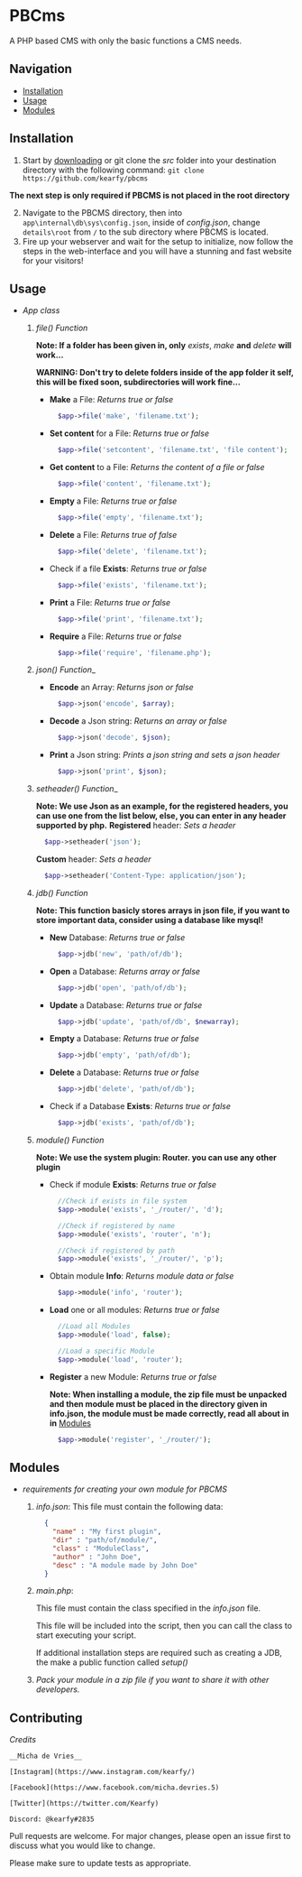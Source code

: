 # PBCms
A PHP based CMS with only the basic functions a CMS needs.

## Navigation
- [Installation](#Installation)
- [Usage](#Usage)
- [Modules](#Modules)

## Installation

1. Start by [downloading](https://github.com/kearfy/pbcms/archive/master.zip) or git clone the _src_ folder into
 your destination directory with the following command: ```git clone   https://github.com/kearfy/pbcms```

  **The next step is only required if PBCMS is not placed in the root directory**

2. Navigate to the PBCMS directory, then into ```app\internal\db\sys\config.json```, inside of _config.json_,
 change ```details\root``` from ```/``` to the sub directory where PBCMS is located.
3. Fire up your webserver and wait for the setup to initialize, now follow the steps in the web-interface
 and you will have a stunning and fast website for your visitors!


## Usage

* _App class_
   1. _file() Function_

      __Note: If a folder has been given in, only__ *exists*, *make* __and__ *delete* __will work...__

      __WARNING: Don't try to delete folders inside of the app folder it self, this will be fixed soon,
        subdirectories will work fine...__
      - __Make__ a File:
        _Returns true or false_
        ```php
          $app->file('make', 'filename.txt');
        ```
      - __Set content__ for a File:
        _Returns true or false_
        ```php
          $app->file('setcontent', 'filename.txt', 'file content');
        ```
      - __Get content__ to a File:
        _Returns the content of a file or false_
        ```php
          $app->file('content', 'filename.txt');
        ```
      - __Empty__ a File:
        _Returns true or false_
        ```php
          $app->file('empty', 'filename.txt');
        ```
      - __Delete__ a File:
        _Returns true of false_
        ```php
          $app->file('delete', 'filename.txt');
        ```
      - Check if a file __Exists__:
        _Returns true or false_
        ```php
          $app->file('exists', 'filename.txt');
        ```
      - __Print__ a File:
        _Returns true or false_
        ```php
          $app->file('print', 'filename.txt');
        ```
      - __Require__ a File:
        _Returns true or false_
        ```php
          $app->file('require', 'filename.php');
        ```

   2. _json() Function__
      - __Encode__ an Array:
        _Returns json or false_
        ```php
          $app->json('encode', $array);
        ```
      - __Decode__ a Json string:
        _Returns an array or false_
        ```php
          $app->json('decode', $json);
        ```
      - __Print__ a Json string:
        _Prints a json string and sets a json header_
        ```php
          $app->json('print', $json);
        ```

   3. _setheader() Function__

      __Note: We use Json as an example, for the registered headers, you can use one from the list
        below, else, you can enter in any header supported by php.__
      __Registered__ header:
        _Sets a header_
        ```php
          $app->setheader('json');
        ```
      __Custom__ header:
        _Sets a header_
        ```php
          $app->setheader('Content-Type: application/json');
        ```

   4. _jdb() Function_

      __Note: This function basicly stores arrays in json file, if you want to store important data,
        consider using a database like mysql!__
      - __New__ Database:
        _Returns true or false_
        ```php
          $app->jdb('new', 'path/of/db');
        ```
      - __Open__ a Database:
        _Returns array or false_
        ```php
          $app->jdb('open', 'path/of/db');
        ```
      - __Update__ a Database:
        _Returns true or false_
        ```php
          $app->jdb('update', 'path/of/db', $newarray);
        ```
      - __Empty__ a Database:
        _Returns true or false_
        ```php
          $app->jdb('empty', 'path/of/db');
        ```
      - __Delete__ a Database:
        _Returns true or false_
        ```php
          $app->jdb('delete', 'path/of/db');
        ```
      - Check if a Database __Exists__:
        _Returns true or false_
        ```php
          $app->jdb('exists', 'path/of/db');
        ```
   5. _module() Function_

      __Note: We use the system plugin: Router. you can use any other plugin__
      - Check if module __Exists__:
        _Returns true or false_
        ```php
          //Check if exists in file system
          $app->module('exists', '_/router/', 'd');

          //Check if registered by name
          $app->module('exists', 'router', 'n');

          //Check if registered by path
          $app->module('exists', '_/router/', 'p');
        ```
      - Obtain module __Info__:
        _Returns module data or false_
        ```php
          $app->module('info', 'router');
        ```
      - __Load__ one or all modules:
        _Returns true or false_
        ```php
          //Load all Modules
          $app->module('load', false);

          //Load a specific Module
          $app->module('load', 'router');
        ```
      - __Register__ a new Module:
        _Returns true or false_

        __Note: When installing a module, the zip file must be unpacked and then
          module must be placed in the directory given in info.json, the module
          must be made correctly, read all about in in__ [Modules](#Modules)
        ```php
          $app->module('register', '_/router/');
        ```

## Modules

* _requirements for creating your own module for PBCMS_
   1. _info.json_:
      This file must contain the following data:
      ```json
        {
          "name" : "My first plugin",
          "dir" : "path/of/module/",
          "class" : "ModuleClass",
          "author" : "John Doe",
          "desc" : "A module made by John Doe"
        }
      ```
    2. _main.php_:

        This file must contain the class specified in the _info.json_ file.

        This file will be included into the script, then you can call the
        class to start executing your script.

        If additional installation steps are required such as creating a
        JDB, the make a public function called _setup()_
    3. _Pack your module in a zip file if you want to share it with other developers._


## Contributing
  _Credits_

    __Micha de Vries__

    [Instagram](https://www.instagram.com/kearfy/)

    [Facebook](https://www.facebook.com/micha.devries.5)

    [Twitter](https://twitter.com/Kearfy)
    
    Discord: @kearfy#2835

Pull requests are welcome. For major changes, please open an issue first to discuss what you would like to change.

Please make sure to update tests as appropriate.
